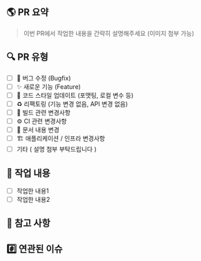 ## 🌎 PR 요약

> 이번 PR에서 작업한 내용을 간략히 설명해주세요 (이미지 첨부 가능)

## 🔍 PR 유형

- [ ] 🐛 버그 수정 (Bugfix)
- [ ] ✨ 새로운 기능 (Feature)
- [ ] 🎨 코드 스타일 업데이트 (포맷팅, 로컬 변수 등)
- [ ] ♻️ 리팩토링 (기능 변경 없음, API 변경 없음)
- [ ] 🔨 빌드 관련 변경사항
- [ ] ⚙️ CI 관련 변경사항
- [ ] 📝 문서 내용 변경
- [ ] 🏗️ 애플리케이션 / 인프라 변경사항
- [ ] 기타 ( 설명 첨부 부탁드립니다 )

## 📝 작업 내용

- [ ] 작업한 내용1
- [ ] 작업한 내용2

## 📍 참고 사항

## #️⃣ 연관된 이슈
